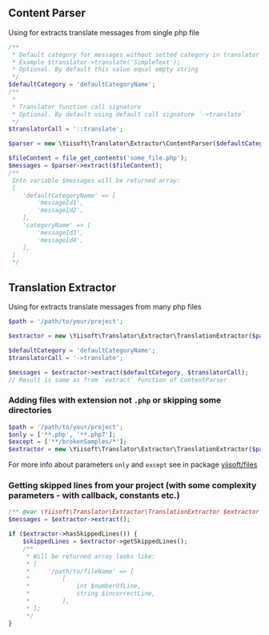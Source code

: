 ## Content Parser

Using for extracts translate messages from single php file 

```php
/**
 * Default category for messages without setted category in translator call. 
 * Example $translator->translate('SimpleText');
 * Optional. By default this value equal empty string
 */
$defaultCategory = 'defaultCategoryName';
/**
 * 
 * Translator function call signature
 * Optional. By default using default call signature `->translate`
 */  
$translatorCall = '::translate';

$parser = new \Yiisoft\Translator\Extractor\ContentParser($defaultCategory, $translatorCall);

$fileContent = file_get_contents('some_file.php');
$messages = $parser->extract($fileContent);
/**
 Into variable $messages will be returned array:
 [
    'defaultCategoryName' => [
        'messageId1',
        'messageId2',
    ],
    'categoryName' => [
        'messageId3',
        'messageId4',
    ],
 ]
 */
```

## Translation Extractor

Using for extracts translate messages from many php files

```php
$path = '/path/to/your/project';

$extractor = new \Yiisoft\Translator\Extractor\TranslationExtractor($path);

$defaultCategory = 'defaultCategoryName';
$translatorCall = '->translate';

$messages = $extractor->extract($defaultCategory, $translatorCall);
// Result is same as from `extract` function of ContentParser
```

### Adding files with extension not `.php` or skipping some directories
```php
$path = '/path/to/your/project';
$only = ['**.php', '**.php7'];
$except = ['**/brokenSamples/*'];
$extractor = new \Yiisoft\Translator\Extractor\TranslationExtractor($path, $only, $except);
```

For more info about parameters `only` and `except` see in package [yiisoft/files](https://github.com/yiisoft/files)

### Getting skipped lines from your project (with some complexity parameters - with callback, constants etc.)

```php
/** @var \Yiisoft\Translator\Extractor\TranslationExtractor $extractor */
$messages = $extractor->extract();

if ($extractor->hasSkippedLines()) {
    $skippedLines = $extractor->getSkippedLines();
    /**
     * Will be returned array looks like: 
     * [
     *     '/path/to/fileName' => [
     *         [
     *             int $numberOfLine,
     *             string $incorrectLine,
     *         ],
     * ];
     */
}
```
